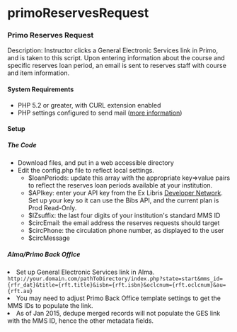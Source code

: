 primoReservesRequest
====================
<h3>Primo Reserves Request</h3>

<p>Description: Instructor clicks a General Electronic Services link in Primo, and is taken to this script. Upon entering information about the course and specific reserves loan period, an email is sent to reserves staff with course and item information.</p>

<h4>System Requirements</h4>
<ul>
<li>PHP 5.2 or greater, with CURL extension enabled</li>
<li>PHP settings configured to send mail (<a href='http://php.net/manual/en/mail.configuration.php' target='_blank'>more information</a>)</li>

</ul>


<h4>Setup</h4>

<h5>The Code</h5>
<ul>
<li>Download files, and put in a web accessible directory</li>
<li>Edit the config.php file to reflect local settings.
	<ul>
		<li>$loanPeriods: update this array with the appropriate key=>value pairs to reflect the reserves loan periods available at your institution.</li>
		<li>$APIkey: enter your API key from the Ex Libris <a href='https://developers.exlibrisgroup.com' target='_blank'>Developer Network</a>. Set up your key so it can use the Bibs API, and the current plan is Prod Read-Only.</li>
		<li>$IZsuffix: the last four digits of your institution's standard MMS ID</li>
		<li>$circEmail: the email address the reserves requests should target</li>
		<li>$circPhone: the circulation phone number, as displayed to the user</li>
		<li>$circMessage</li>
	</ul>

</li>
</ul>

<h5>Alma/Primo Back Office</h5>

<li>Set up General Electronic Services link in Alma.</li>
<code>http://your.domain.com/pathToDirectory/index.php?state=start&mms_id={rfr_dat}&title={rft.title}&isbn={rft.isbn}&oclcnum={rft.oclcnum}&au={rft.au}</code>
<li>You may need to adjust Primo Back Office template settings to get the MMS IDs to populate the link.</li>
<li>As of Jan 2015, dedupe merged records will not populate the GES link with the MMS ID, hence the other metadata fields.</li>


